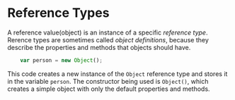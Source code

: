 # Reference Types
A reference value(object) is an instance of a specific *reference type*. <br />
Rerence types are sometimes called *object definitions*,
because they describe the properties and methods that objects should have.

```javascript
    var person = new Object();
```

This code creates a new instance of the `Object` reference type and stores it in the variable `person`. 
The constructor being used is `Object()`, which creates a simple object with only the default properties and methods.
